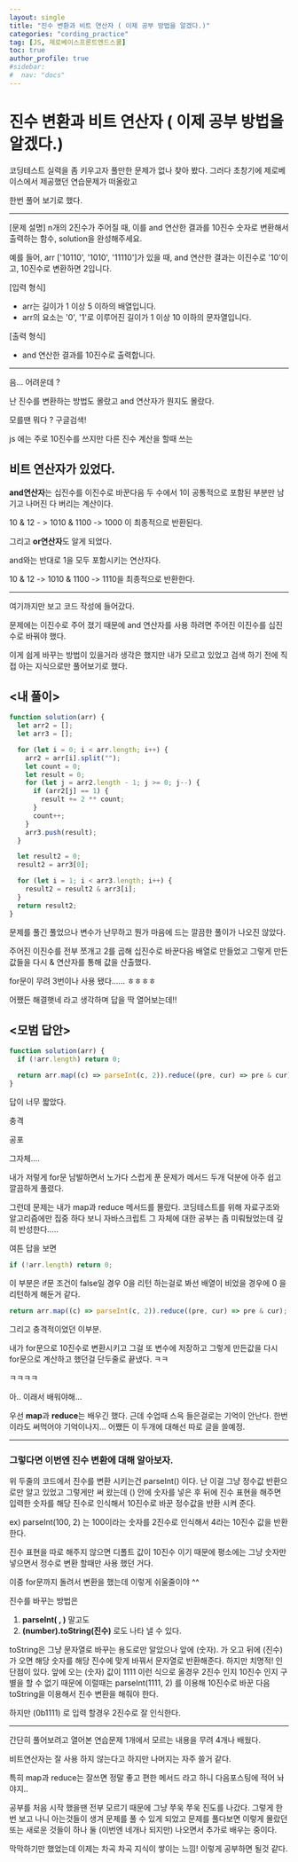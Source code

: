 ```yaml
---
layout: single
title: "진수 변환과 비트 연산자 ( 이제 공부 방법을 알겠다.)"
categories: "cording_practice"
tag: [JS, 제로베이스프론트엔드스쿨]
toc: true
author_profile: true
#sidebar:
#  nav: "docs"
---
```


# 진수 변환과 비트 연산자 ( 이제 공부 방법을 알겠다.)

코딩테스트 실력을 좀 키우고자 풀만한 문제가 없나 찾아 봤다. 그러다 초창기에 제로베이스에서 제공했던 연습문제가 떠올랐고

한번 풀어 보기로 했다.

---

[문제 설명]
n개의 2진수가 주어질 때, 이를 and 연산한 결과를 10진수 숫자로 변환해서 출력하는 함수, solution을 완성해주세요.

예를 들어, arr ['10110', '1010', '11110']가 있을 때, and 연산한 결과는 이진수로 '10'이고, 10진수로 변환하면 2입니다.

[입력 형식]

- arr는 길이가 1 이상 5 이하의 배열입니다.
- arr의 요소는 '0', '1'로 이루어진 길이가 1 이상 10 이하의 문자열입니다.

[출력 형식]

- and 연산한 결과를 10진수로 출력합니다.

---

음... 어려운데 ?

난 진수를 변환하는 방법도 몰랐고 and 연산자가 뭔지도 몰랐다.

모를땐 뭐다 ? 구글검색!

js 에는 주로 10진수를 쓰지만 다른 진수 계산을 할때 쓰는

## 비트 연산자가 있었다.

**and연산자**는 십진수를 이진수로 바꾼다음 두 수에서 1이 공통적으로 포함된 부분만 남기고 나머진 다 버리는 계산이다.

10 & 12 - > 1010 & 1100 -> 1000 이 최종적으로 반환된다.

그리고 **or연산자**도 알게 되었다.

and와는 반대로 1을 모두 포함시키는 연산자다.

10 & 12 -> 1010 & 1100 -> 1110을 최종적으로 반환한다.

---

여기까지만 보고 코드 작성에 들어갔다.

문제에는 이진수로 주어 졌기 때문에 and 연산자를 사용 하려면 주어진 이진수를 십진수로 바꿔야 했다.

이게 쉽게 바꾸는 방법이 있을거라 생각은 했지만 내가 모르고 있었고 검색 하기 전에 직접 아는 지식으로만 풀어보기로 했다.

## <내 풀이>

```javascript
function solution(arr) {
  let arr2 = [];
  let arr3 = [];

  for (let i = 0; i < arr.length; i++) {
    arr2 = arr[i].split("");
    let count = 0;
    let result = 0;
    for (let j = arr2.length - 1; j >= 0; j--) {
      if (arr2[j] == 1) {
        result += 2 ** count;
      }
      count++;
    }
    arr3.push(result);
  }

  let result2 = 0;
  result2 = arr3[0];

  for (let i = 1; i < arr3.length; i++) {
    result2 = result2 & arr3[i];
  }
  return result2;
}
```

문제를 풀긴 풀었으나 변수가 난무하고 뭔가 마음에 드는 깔끔한 풀이가 나오진 않았다.

주어진 이진수를 전부 쪼개고 2를 곱해 십진수로 바꾼다음 배열로 만들었고 그렇게 만든 값들을 다시 & 연산자를 통해 값을 산출했다.

for문이 무려 3번이나 사용 됐다...... ㅎㅎㅎㅎ

어쨌든 해결햇네 라고 생각하며 답을 딱 열어보는데!!

## <모범 답안>

```javascript
function solution(arr) {
  if (!arr.length) return 0;

  return arr.map((c) => parseInt(c, 2)).reduce((pre, cur) => pre & cur);
}
```

답이 너무 짧았다.

충격

공포

그자체....

내가 저렇게 for문 남발하면서 노가다 스럽게 푼 문제가 메서드 두개 덕분에 아주 쉽고 깔끔하게 풀렸다.

그런데 문제는 내가 map과 reduce 메서드를 몰랐다. 코딩테스트를 위해 자료구조와 알고리즘에만 집중 하다 보니 자바스크립트 그 자체에 대한 공부는 좀 미뤄뒀었는데 깊히 반성한다.....

여튼 답을 보면

```javascript
if (!arr.length) return 0;
```

이 부분은 if문 조건이 false일 경우 0을 리턴 하는걸로 봐선 배열이 비었을 경우에 0 을 리턴하게 해둔거 같다.

```javascript
return arr.map((c) => parseInt(c, 2)).reduce((pre, cur) => pre & cur);
```

그리고 충격적이었던 이부분.

내가 for문으로 10진수로 변환시키고 그걸 또 변수에 저장하고 그렇게 만든값을 다시 for문으로 계산하고 했던걸 단두줄로 끝냈다. ㅋㅋ

ㅋㅋㅋㅋ

아.. 이래서 배워야해...

우선 **map**과 **reduce**는 배우긴 했다. 근데 수업때 스윽 들은걸로는 기억이 안난다. 한번이라도 써먹어야 기억이나지... 어쨌든 이 두개에 대해선 따로 글을 쓸예정.

---

### 그렇다면 이번엔 진수 변환에 대해 알아보자.

위 두줄의 코드에서 진수를 변환 시키는건 parseInt() 이다. 난 이걸 그냥 정수값 반환으로만 알고 있었고 그렇게만 써 왔는데 () 안에 숫자를 넣은 후 뒤에 진수 표현을 해주면 입력한 숫자를 해당 진수로 인식해서 10진수로 바꾼 정수값을 반환 시켜 준다.

ex) parseInt(100, 2) 는 100이라는 숫자를 2진수로 인식해서 4라는 10진수 값을 반환한다.

진수 표현을 따로 해주지 않으면 디폴트 값이 10진수 이기 때문에 평소에는 그냥 숫자만 넣으면서 정수로 변환 할때만 사용 했던 거다.

이중 for문까지 돌려서 변환을 했는데 이렇게 쉬울줄이야 ^^

진수를 바꾸는 방법은

1. **parseInt( , )** 말고도
2. **(number).toString(진수)** 로도 나타 낼 수 있다.

toString은 그냥 문자열로 바꾸는 용도로만 알았으나 앞에 (숫자). 가 오고 뒤에 (진수) 가 오면 해당 숫자를 해당 진수에 맞게 바꿔서 문자열로 반환해준다. 하지만 치명적! 인 단점이 있다. 앞에 오는 (숫자) 값이 1111 이런 식으로 올경우 2진수 인지 10진수 인지 구별을 할 수 없기 때문에 이럴때는 parseInt(1111, 2) 를 이용해 10진수로 바꾼 다음 toString을 이용해서 진수 변환을 해줘야 한다.

하지만 (0b1111) 로 입력 할경우 2진수로 잘 인식한다.

---

간단히 풀어보려고 열어본 연습문제 1개에서 모르는 내용을 무려 4개나 배웠다.

비트연산자는 잘 사용 하지 않는다고 하지만 나머지는 자주 쓸거 같다.

특히 map과 reduce는 잘쓰면 정말 좋고 편한 메서드 라고 하니 다음포스팅에 적어 놔야지..

공부를 처음 시작 했을땐 전부 모르기 때문에 그냥 쭈욱 쭈욱 진도를 나갔다. 그렇게 한번 보고 나니 아는것들이 생겨 문제를 풀 수 있게 되었고 문제를 풀다보면 이렇게 몰랐던 또는 새로운 것들이 하나 둘 (이번엔 네개나 되지만) 나오면서 추가로 배우는 중이다.

막막하기만 했었는데 이제는 차곡 차곡 지식이 쌓이는 느낌! 이렇게 공부하면 될것 같다.

